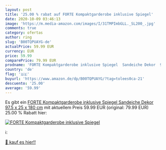 ```yaml
---
layout: post
title: '25.00 % rabat auf FORTE Kompaktgarderobe inklusive Spiegel'
date: 2020-10-09 03:46:13
image: 'https://m.media-amazon.com/images/I/31TMPImbGLL._SL200_.jpg'
comments: true
category: ofertas
author: ring
slug: 'B00TQPUAYG-de'
actualPrice: 59.99 EUR
currency: EUR
price: 59.99
comparePrice: 79.99 EUR
prodname: 'FORTE Kompaktgarderobe inklusive Spiegel  Sandeiche Dekor  97.5 x 25 x 180 cm'
country: 'de'
flag: '🇩🇪'
buyurl: 'https://www.amazon.de/dp/B00TQPUAYG/?tag=tolees0ca-21'
descuento: '25.00'
average: '59.99'
---
```


Es gibt ein [FORTE Kompaktgarderobe inklusive Spiegel  Sandeiche Dekor  97.5 x 25 x 180 cm](https://www.amazon.de/dp/B00TQPUAYG/?tag=tolees0ca-21) mit aktuellem Preis 59.99 EUR (original: 79.99 EUR) 25.00 % Rabatt hier:

[![FORTE Kompaktgarderobe inklusive Spiegel](https://m.media-amazon.com/images/I/31TMPImbGLL._SL200_.jpg)](https://www.amazon.de/dp/B00TQPUAYG/?tag=tolees0ca-21)

ℹ️:


[🛒 kauf es hier!!](https://www.amazon.de/dp/B00TQPUAYG/?tag=tolees0ca-21)
